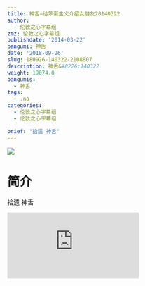```yaml
---
title: 神舌—给笨蛋主义介绍女朋友20140322
author:
  - 伦敦之心字幕组
zmz: 伦敦之心字幕组
publishdate: '2014-03-22'
bangumi: 神舌
date: '2018-09-26'
slug: 180926-140322-2108807
description: 神舌&#8226;140322
weight: 19074.0
bangumis:
  - 神舌
tags:
  - .na
categories:
  - 伦敦之心字幕组
  - 伦敦之心字幕组

brief: "拾遗 神舌"
---
```

![](https://i.imgur.com/ulc7nb8.jpg)
# 简介  
拾遗 神舌  
<div class ="resp-container">
<iframe class="testiframe" src="https://www.onln.cn/videoAd/videoAd.html?id=2108807&channelId=559535&code=23079f343fee138d90561174a66eb228" frameborder=0 allowfullscreen="true" ></iframe>
</div>

